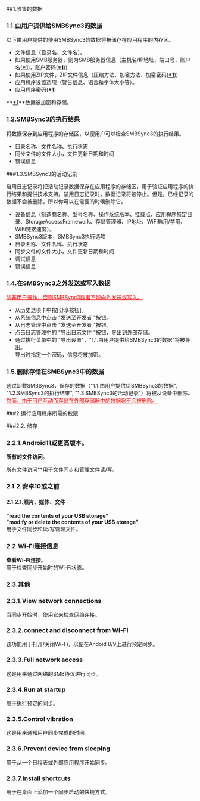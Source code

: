 ##1.收集的数据  
### 1.1.由用户提供给SMBSync3的数据  

以下由用户提供的使用SMBSync3的数据将被储存在应用程序的内存区。  

- 文件信息（目录名、文件名）。  
- 如果使用SMB服务器，则为SMB服务器信息（主机名/IP地址，端口号，账户名(**<u>\*1</u>**)，账户密码(**<u>\*1</u>**))  
- 如果使用ZIP文件，ZIP文件信息（压缩方法、加密方法、加密密码(**<u>\*1</u>**))  
- 应用程序设置选项（警告信息、语言和字体大小等）。  
- 应用程序密码(**<u>\*1</u>**)  

**<u>\*1</u>**数据被加密和存储。  

### 1.2.SMBSync3的执行结果  

将数据保存到应用程序的存储区，以便用户可以检查SMBSync3的执行结果。  

- 目录名称、文件名称、执行状态  
- 同步文件的文件大小，文件更新日期和时间  
- 错误信息  

###1.3.SMBSync3的活动记录  

启用日志记录将把活动记录数据保存在应用程序的存储区，用于验证应用程序的执行结果和提供技术支持。禁用日志记录时，数据记录将被停止。但是，已经记录的数据不会被删除，所以你可以在需要的时候删除它。  

- 设备信息（制造商名称、型号名称、操作系统版本、挂载点、应用程序特定目录、StorageAccessFramework、存储管理器、IP地址、WiFi启用/禁用、WiFi链接速度）。  
- SMBSync3版本，SMBSync3执行选项  
- 目录名称、文件名称、执行状态  
- 同步文件的文件大小，文件更新日期和时间  
- 调试信息  
- 错误信息  

### 1.4.在SMBSync3之外发送或写入数据  

<span style="color: red;"><u>除非用户操作，否则SMBSync3数据不能向外发送或写入。</u></span>  

- 从历史选项卡中按[分享按钮]。  
- 从系统信息中点击 "发送至开发者 "按钮。  
- 从日志管理中点击 "发送至开发者 "按钮。  
- 点击日志管理中的 "导出日志文件 "按钮，导出到外部存储。  
- 通过执行菜单中的 "导出设置"，"1.1.由用户提供给SMBSync3的数据"将被导出。  
导出时指定一个密码，信息将被加密。  

### 1.5.删除存储在SMBSync3中的数据  

通过卸载SMBSync3，保存的数据（"1.1.由用户提供给SMBSync3的数据", "1.2.SMBSync3的执行结果", "1.3.SMBSync3的活动记录"）将被从设备中删除。  
<span style="color: red;"><u>然而，由于用户互动而存储在外部存储器中的数据将不会被删除。</u></span>  

###2.运行应用程序所需的权限  

###2.2. 储存  

### 2.2.1.Android11或更高版本。  
**所有的文件访问**。  

所有文件访问**用于文件同步和管理文件读/写。  

### 2.1.2.安卓10或之前  

#### 2.1.2.1.照片、媒体、文件  
**"read the contents of your USB storage"**  
**"modify or delete the contents of your USB storage"**  
用于文件同步和读/写管理文件。  

### 2.2.Wi-Fi连接信息  
**查看Wi-Fi连接**。  
用于检查同步开始时的Wi-Fi状态。  

### 2.3.其他  
### 2.3.1.View network connections  
当同步开始时，使用它来检查网络连接。  
### 2.3.2.connect and disconnect from Wi-Fi  
该功能用于打开/关闭Wi-Fi，以便在Andoid 8/9上进行预定同步。  
### 2.3.3.Full network access  
这是用来通过网络的SMB协议进行同步。  
### 2.3.4.Run at startup  
用于执行预定的同步。  
### 2.3.5.Control vibration  
这是用来通知用户同步完成的时间。  
### 2.3.6.Prevent device from sleeping  
用于从一个日程表或外部应用程序开始同步。  
### 2.3.7.Install shortcuts  
用于在桌面上添加一个同步启动的快捷方式。  
